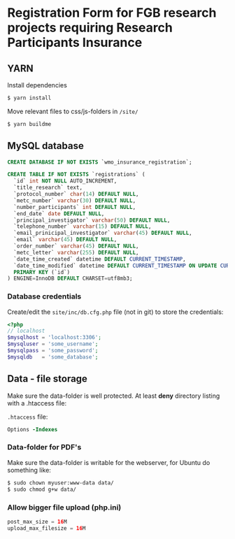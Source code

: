 # Registration Form for FGB research projects requiring Research Participants Insurance



## YARN

Install dependencies

```bash
$ yarn install
```

Move relevant files to css/js-folders in `/site/`

```bash 
$ yarn buildme
```

## MySQL database

```sql
CREATE DATABASE IF NOT EXISTS `wmo_insurance_registration`;

CREATE TABLE IF NOT EXISTS `registrations` (
  `id` int NOT NULL AUTO_INCREMENT,
  `title_research` text,
  `protocol_number` char(14) DEFAULT NULL,
  `metc_number` varchar(30) DEFAULT NULL,
  `number_participants` int DEFAULT NULL,
  `end_date` date DEFAULT NULL,
  `principal_investigator` varchar(50) DEFAULT NULL,
  `telephone_number` varchar(15) DEFAULT NULL,
  `email_prinicipal_investigator` varchar(45) DEFAULT NULL,
  `email` varchar(45) DEFAULT NULL,
  `order_number` varchar(45) DEFAULT NULL,
  `metc_letter` varchar(255) DEFAULT NULL,
  `date_time_created` datetime DEFAULT CURRENT_TIMESTAMP,
  `date_time_modified` datetime DEFAULT CURRENT_TIMESTAMP ON UPDATE CURRENT_TIMESTAMP,
  PRIMARY KEY (`id`)
) ENGINE=InnoDB DEFAULT CHARSET=utf8mb3;
```

### Database credentials

Create/edit the `site/inc/db.cfg.php` file (not in git) to store the credentials:

```php
<?php
// localhost
$mysqlhost = 'localhost:3306';
$mysqluser = 'some_username';
$mysqlpass = 'some_password';
$mysqldb   = 'some_database';
```

## Data - file storage

Make sure the data-folder is well protected. At least **deny** directory listing with a .htaccess file:

`.htaccess` file: 

```apache
Options -Indexes
```
### Data-folder for PDF's 

Make sure the data-folder is writable for the webserver, for Ubuntu do something like:

```bash 
$ sudo chown myuser:www-data data/
$ sudo chmod g+w data/
```
### Allow bigger file upload (php.ini)

```php
post_max_size = 16M
upload_max_filesize = 16M
```
